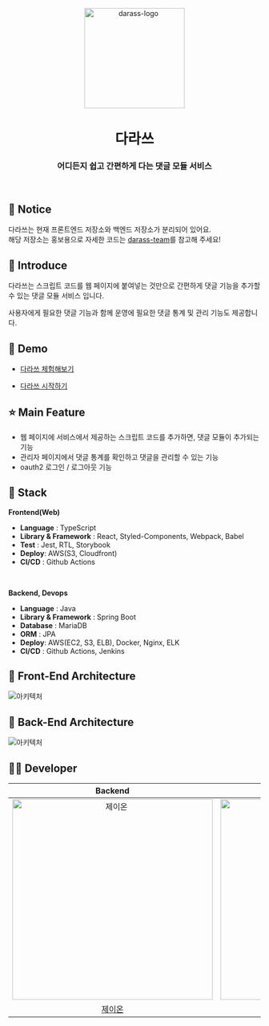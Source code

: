 <p align="middle" >
  <img width="200px;" src="https://user-images.githubusercontent.com/41244373/137938733-acdb3852-6514-4c60-9b80-2d9380c05adc.png" alt="darass-logo"/>
</p>
<h1 align="middle">다라쓰</h1>
<h3 align="middle">어디든지 쉽고 간편하게 다는 댓글 모듈 서비스</h3>

<br/>

## 📌 Notice
다라쓰는 현재 프론트엔드 저장소와 백엔드 저장소가 분리되어 있어요.  
해당 저장소는 홍보용으로 자세한 코드는 [darass-team](https://github.com/darass-team)를 참고해 주세요!

## 📝 Introduce

다라쓰는 스크립트 코드를 웹 페이지에 붙여넣는 것만으로 간편하게 댓글 기능을 추가할 수 있는 댓글 모듈 서비스 입니다.

사용자에게 필요한 댓글 기능과 함께 운영에 필요한 댓글 통계 및 관리 기능도 제공합니다.

## 🐤 Demo
- [다라쓰 체험해보기](https://woowacourse-darass.tistory.com/1)

- [다라쓰 시작하기](https://darass.co.kr)


## ⭐ Main Feature
- 웹 페이지에 서비스에서 제공하는 스크립트 코드를 추가하면, 댓글 모듈이 추가되는 기능
- 관리자 페이지에서 댓글 통계를 확인하고 댓글을 관리할 수 있는 기능
- oauth2 로그인 / 로그아웃 기능


## 🔧 Stack

**Frontend(Web)**
- **Language** : TypeScript
- **Library & Framework** : React, Styled-Components, Webpack, Babel
- **Test** : Jest, RTL, Storybook
- **Deploy**: AWS(S3, Cloudfront)
- **CI/CD** : Github Actions
<br />

**Backend, Devops**
- **Language** : Java 
- **Library & Framework** : Spring Boot
- **Database** : MariaDB
- **ORM** : JPA
- **Deploy**: AWS(EC2, S3, ELB), Docker, Nginx, ELK
- **CI/CD** : Github Actions, Jenkins

## 🔨 Front-End Architecture
![아키텍처](https://user-images.githubusercontent.com/42544600/134909775-cd4d3ab7-6181-4356-8392-097cee0467dd.png)

## 🔨 Back-End Architecture

![아키텍처](https://user-images.githubusercontent.com/41244373/140056147-de5a4152-d70d-4b97-867a-758e40241fa7.png)


## 🙋‍♂️ Developer

|                                          Backend                                           |                                         Backend                                          |                                         Backend                                          |                                         Backend                                         |                                        Frontend                                         |                                        Frontend                                         |
| :----------------------------------------------------------------------------------------: | :--------------------------------------------------------------------------------------: | :--------------------------------------------------------------------------------------: | :-------------------------------------------------------------------------------------: | :-------------------------------------------------------------------------------------: | :-------------------------------------------------------------------------------------: |
| <img src="https://avatars.githubusercontent.com/u/56083021?v=4" width=400px alt="제이온"/> | <img src="https://avatars.githubusercontent.com/u/37281119?v=4" width=400px alt="우기"/> | <img src="https://avatars.githubusercontent.com/u/68985748?v=4" width=400px alt="아론"/> | <img src="https://avatars.githubusercontent.com/u/41244373?v=4" width=400px alt="제리"> | <img src="https://avatars.githubusercontent.com/u/42544600?v=4" width=400px alt="도비"> | <img src="https://avatars.githubusercontent.com/u/59409762?v=4" width=400px alt="곤이"> |
|                            [제이온](https://github.com/pjy1368)                            |                           [우기](https://github.com/jujubebat)                           |                          [아론](https://github.com/Sehwan-Jang)                          |                         [제리](https://github.com/jaeseongDev)                          |                           [도비](https://github.com/zereight)                           |                          [곤이](https://github.com/yungo1846)                           |
